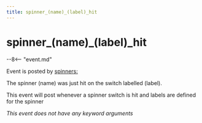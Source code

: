 ```yaml
---
title: spinner_(name)_(label)_hit
---
```


# spinner_(name)\_(label)\_hit


--8<-- "event.md"

Event is posted by [spinners:](../config/spinners.md)

The spinner (name) was just hit on the switch labelled (label).

This event will post whenever a spinner switch is hit and labels are
defined for the spinner

*This event does not have any keyword arguments*
